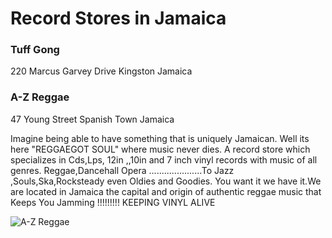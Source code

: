# Record Stores in Jamaica

### Tuff Gong

220 Marcus Garvey Drive
Kingston
Jamaica

### A-Z Reggae

47 Young Street 
Spanish Town
 Jamaica

Imagine being able to have something that is uniquely Jamaican. Well its here 
"REGGAEGOT SOUL" where music never dies. 
A record store which specializes in Cds,Lps, 12in ,,10in and 7 inch vinyl records with music of all genres. Reggae,Dancehall Opera .....................To Jazz
,Souls,Ska,Rocksteady even Oldies and Goodies. You want it we have it.We are 
located in Jamaica the capital and origin of authentic reggae music that 
Keeps You Jamming !!!!!!!!!
KEEPING VINYL ALIVE

![A-Z Reggae](https://discogslabs.imgix.net/vinylhub/53c02f816b99470008be5dbe.jpg?auto=compress%2Cformat&fit=max&fm=jpg&h=2000&w=2000&s=273c2d5963ffd6fedb6a9aac4698caa8 "A-Z Reggae")

